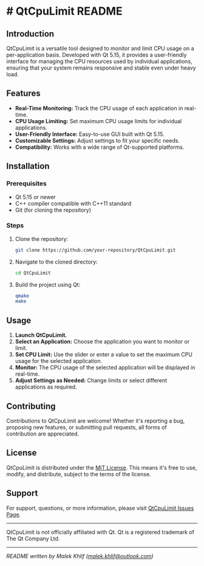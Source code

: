 # # QtCpuLimit README

## Introduction
QtCpuLimit is a versatile tool designed to monitor and limit CPU usage on a per-application basis. Developed with Qt 5.15, it provides a user-friendly interface for managing the CPU resources used by individual applications, ensuring that your system remains responsive and stable even under heavy load.

## Features
- **Real-Time Monitoring:** Track the CPU usage of each application in real-time.
- **CPU Usage Limiting:** Set maximum CPU usage limits for individual applications.
- **User-Friendly Interface:** Easy-to-use GUI built with Qt 5.15.
- **Customizable Settings:** Adjust settings to fit your specific needs.
- **Compatibility:** Works with a wide range of Qt-supported platforms.

## Installation

### Prerequisites
- Qt 5.15 or newer
- C++ compiler compatible with C++11 standard
- Git (for cloning the repository)

### Steps
1. Clone the repository:
   ```bash
   git clone https://github.com/your-repository/QtCpuLimit.git
    ```
2. Navigate to the cloned directory:
   ```bash
   cd QtCpuLimit
   ```
3. Build the project using Qt:
    ```bash
    qmake
    make
    ```

## Usage

1. **Launch QtCpuLimit.**
2. **Select an Application:** Choose the application you want to monitor or limit.
3. **Set CPU Limit:** Use the slider or enter a value to set the maximum CPU usage for the selected application.
4. **Monitor:** The CPU usage of the selected application will be displayed in real-time.
5. **Adjust Settings as Needed:** Change limits or select different applications as required.

## Contributing

Contributions to QtCpuLimit are welcome! Whether it's reporting a bug, proposing new features, or submitting pull requests, all forms of contribution are appreciated.

## License

QtCpuLimit is distributed under the [MIT License](LICENSE). This means it's free to use, modify, and distribute, subject to the terms of the license.

## Support

For support, questions, or more information, please visit [QtCpuLimit Issues Page](https://github.com/your-repository/QtCpuLimit/issues).

---

QtCpuLimit is not officially affiliated with Qt. Qt is a registered trademark of The Qt Company Ltd.

---

*README written by Malek Khlif (malek.khlif@outlook.com)*
